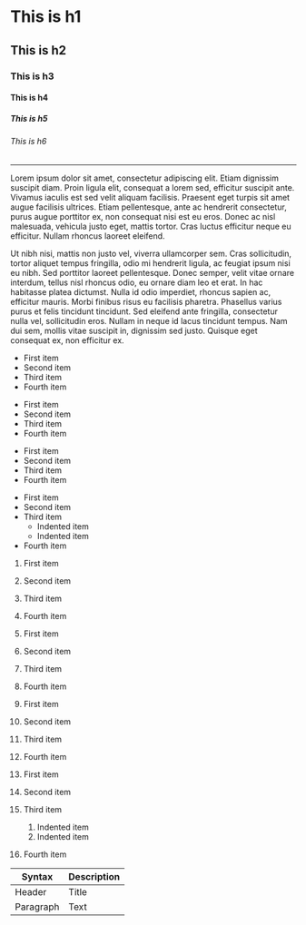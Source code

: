 <!-- Testing the markdown parsing. -->
<!-- Testing -->
<!-- Markdown Parser -->
<!-- A bunch of text that tests the various kinds of text being parsed. -->
<!-- 02-09-2021 -->
# This is h1

## This is h2

### This is h3

#### This is h4

##### This is h5

###### This is h6

***

Lorem ipsum dolor sit amet, consectetur adipiscing elit. Etiam dignissim suscipit diam. Proin ligula elit, consequat a lorem sed, efficitur suscipit ante. Vivamus iaculis est sed velit aliquam facilisis. Praesent eget turpis sit amet augue facilisis ultrices. Etiam pellentesque, ante ac hendrerit consectetur, purus augue porttitor ex, non consequat nisi est eu eros. Donec ac nisl malesuada, vehicula justo eget, mattis tortor. Cras luctus efficitur neque eu efficitur. Nullam rhoncus laoreet eleifend.

Ut nibh nisi, mattis non justo vel, viverra ullamcorper sem. Cras sollicitudin, tortor aliquet tempus fringilla, odio mi hendrerit ligula, ac feugiat ipsum nisi eu nibh. Sed porttitor laoreet pellentesque. Donec semper, velit vitae ornare interdum, tellus nisl rhoncus odio, eu ornare diam leo et erat. In hac habitasse platea dictumst. Nulla id odio imperdiet, rhoncus sapien ac, efficitur mauris. Morbi finibus risus eu facilisis pharetra. Phasellus varius purus et felis tincidunt tincidunt. Sed eleifend ante fringilla, consectetur nulla vel, sollicitudin eros. Nullam in neque id lacus tincidunt tempus. Nam dui sem, mollis vitae suscipit in, dignissim sed justo. Quisque eget consequat ex, non efficitur ex.

- First item
- Second item
- Third item
- Fourth item	

* First item
* Second item
* Third item
* Fourth item	

+ First item
+ Second item
+ Third item
+ Fourth item	

- First item
- Second item
- Third item
    - Indented item
    - Indented item
- Fourth item	

1. First item
2. Second item
3. Third item
4. Fourth item	

1. First item
1. Second item
1. Third item
1. Fourth item	

1. First item
8. Second item
3. Third item
5. Fourth item	


1. First item
2. Second item
3. Third item
    1. Indented item
    2. Indented item
4. Fourth item	

| Syntax | Description |
| --- | ----------- |
| Header | Title |
| Paragraph | Text |
